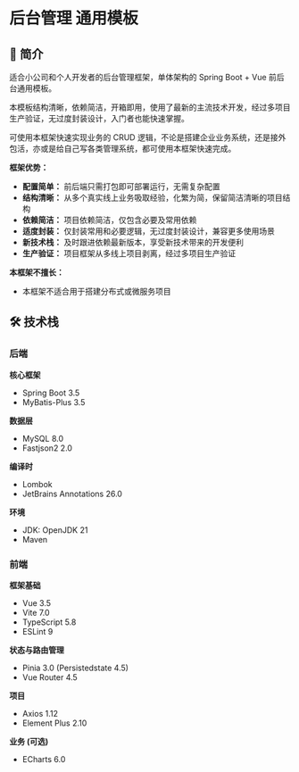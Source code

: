 # 后台管理 通用模板

## 📖 简介

适合小公司和个人开发者的后台管理框架，单体架构的 Spring Boot + Vue 前后台通用模板。

本模板结构清晰，依赖简洁，开箱即用，使用了最新的主流技术开发，经过多项目生产验证，无过度封装设计，入门者也能快速掌握。

可使用本框架快速实现业务的 CRUD 逻辑，不论是搭建企业业务系统，还是接外包活，亦或是给自己写各类管理系统，都可使用本框架快速完成。

**框架优势：**

- **配置简单：** 前后端只需打包即可部署运行，无需复杂配置
- **结构清晰：** 从多个真实线上业务吸取经验，化繁为简，保留简洁清晰的项目结构
- **依赖简洁：** 项目依赖简洁，仅包含必要及常用依赖
- **适度封装：** 仅封装常用和必要逻辑，无过度封装设计，兼容更多使用场景
- **新技术栈：** 及时跟进依赖最新版本，享受新技术带来的开发便利
- **生产验证：** 项目框架从多线上项目剥离，经过多项目生产验证

**本框架不擅长：**

- 本框架不适合用于搭建分布式或微服务项目

## 🛠️ 技术栈

### 后端

**核心框架**
- Spring Boot 3.5
- MyBatis-Plus 3.5

**数据层**
- MySQL 8.0
- Fastjson2 2.0

**编译时**
- Lombok
- JetBrains Annotations 26.0

**环境**
- JDK: OpenJDK 21
- Maven

### 前端

**框架基础**
- Vue 3.5
- Vite 7.0
- TypeScript 5.8
- ESLint 9

**状态与路由管理**
- Pinia 3.0 (Persistedstate 4.5)
- Vue Router 4.5

**项目**
- Axios 1.12
- Element Plus 2.10

**业务 (可选)**
- ECharts 6.0
